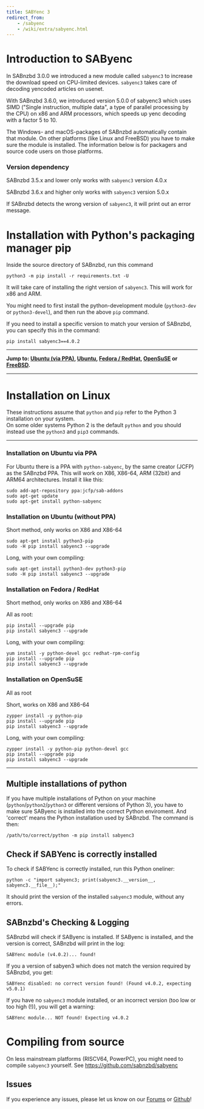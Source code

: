 ```yaml
---
title: SABYenc 3
redirect_from:
    - /sabyenc
    - /wiki/extra/sabyenc.html
---
```


# Introduction to SAByenc

In SABnzbd 3.0.0 we introduced a new module called `sabyenc3` to increase the download speed on CPU-limited devices. `sabyenc3` takes care of decoding yencoded articles on usenet.

With SABnzbd 3.6.0, we introduced version 5.0.0 of sabyenc3 which uses SIMD ("Single instruction, multiple data", a type of parallel processing by the CPU) on x86 and ARM processors, which speeds up yenc decoding with a factor 5 to 10.

The Windows- and macOS-packages of SABnzbd automatically contain that module. On other platforms (like Linux and FreeBSD) you have to make sure the module is installed. The information below is for packagers and source code users on those platforms.

### Version dependency

SABnzbd 3.5.x and lower only works with `sabyenc3` version 4.0.x

SABnzbd 3.6.x and higher only works with `sabyenc3` version 5.0.x

If SABnzbd detects the wrong version of `sabyenc3`, it will print out an error message.



# Installation with Python's packaging manager pip 

Inside the source directory of SABnzbd, run this command

```
python3 -m pip install -r requirements.txt -U
```

It will take care of installing the right version of `sabyenc3`. This will work for x86 and ARM.

You might need to first install the python-development module (`python3-dev` or `python3-devel`), and then run the above `pip` command.

If you need to install a specific version to match your version of SABnzbd, you can specify this in the command:

```
pip install sabyenc3==4.0.2
```


<hr/>

**Jump to: [Ubuntu (via PPA)](#installation-on-ubuntu-via-ppa), [Ubuntu](#installation-on-ubuntu-without-ppa), [Fedora / RedHat](#installation-on-fedora--redhat), [OpenSuSE](#installation-on-opensuse) or [FreeBSD](#installation-on-freebsd).**

<hr/>

# Installation on Linux

<div class="alert alert-warning">
    These instructions assume that <code>python</code> and <code>pip</code> refer to the Python 3 installation on your system.<br>On some older systems Python 2 is the default <code>python</code> and you should instead use the <code>python3</code> and <code>pip3</code> commands.
</div>


<hr/>

### Installation on Ubuntu via PPA

For Ubuntu there is a PPA with `python-sabyenc`, by the same creator (JCFP) as the SABnzbd PPA. This will work on X86, X86-64, ARM (32bit) and ARM64 architectures.
Install it like this:
```
sudo add-apt-repository ppa:jcfp/sab-addons
sudo apt-get update
sudo apt-get install python-sabyenc
```

### Installation on Ubuntu (without PPA)

Short method, only works on X86 and X86-64
```
sudo apt-get install python3-pip
sudo -H pip install sabyenc3 --upgrade
```

Long, with your own compiling:
```
sudo apt-get install python3-dev python3-pip
sudo -H pip install sabyenc3 --upgrade
```

### Installation on Fedora / RedHat

Short method, only works on X86 and X86-64

All as root:
```
pip install --upgrade pip
pip install sabyenc3 --upgrade
```

Long, with your own compiling:

```
yum install -y python-devel gcc redhat-rpm-config
pip install --upgrade pip
pip install sabyenc3 --upgrade
```

### Installation on OpenSuSE
All as root

Short, works on X86 and X86-64
```
zypper install -y python-pip
pip install --upgrade pip
pip install sabyenc3 --upgrade
```

Long, with your own compiling:

```
zypper install -y python-pip python-devel gcc
pip install --upgrade pip
pip install sabyenc3 --upgrade
```

<hr/>

## Multiple installations of python

If you have multiple installations of Python on your machine (<code>python</code>/<code>python2</code>/<code>python3</code> or different versions of Python 3), you have to make sure SAByenc is installed into the correct Python enviroment. And 'correct' means the Python installation used by SABnzbd. The command is then:

```
/path/to/correct/python -m pip install sabyenc3
```

## Check if SABYenc is correctly installed

To check if SABYenc is correctly installed, run this Python oneliner:
```
python -c "import sabyenc3; print(sabyenc3.__version__, sabyenc3.__file__);"
```
It should print the version of the installed `sabyenc3` module, without any errors.


## SABnzbd's Checking & Logging

SABnzbd will check if SAByenc is installed.
If SAByenc is installed, and the version is correct, SABnzbd will print in the log:

```
SABYenc module (v4.0.2)... found!
```

If you a version of sabyen3 which does not match the version required by SABnzbd, you get:
```
SABYenc disabled: no correct version found! (Found v4.0.2, expecting v5.0.1)
```


If you have no `sabyenc3` module installed, or an incorrect version (too low or too high (!)), you will get a warning:

```
SABYenc module... NOT found! Expecting v4.0.2
```



# Compiling from source

On less mainstream platforms (RISCV64, PowerPC), you might need to compile `sabyenc3` yourself. See https://github.com/sabnzbd/sabyenc


## Issues

If you experience any issues, please let us know on our [Forums](https://forums.sabnzbd.org/) or [Github](https://github.com/sabnzbd/sabnzbd/issues)!
